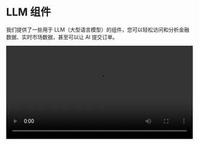 
# LLM 组件

我们提供了一些用于 LLM（大型语言模型）的组件，您可以轻松访问和分析金融数据、实时市场数据，甚至可以让 AI 提交订单。

<video src="https://pub.lbkrs.com/files/202503/SGozJNWBfYpta73i/longport-mcp.mp4" width="100%" autoplay loop controls  />

是的，您可以通过 LongPort OpenAPI 使用我们的 LLM 组件，今天就开始吧！

## LLMs 文本

OpenAPI 文档遵循 [LLMs 文本](https://llmstxt.org/) 提供 [llms.txt](https://open.longportapp.com/llms.txt) 以及每个文档的 Markdown 文件，基于这个 LLMs 文本，你可以为 AI 提供 LongPort OpenAPI 完整的文档字典作为 AI 辅助生成开发的参考信息，这样 AI 能生成出来的代码可以更准确。

- [https://open.longportapp.com/llms.txt](https://open.longportapp.com/llms.txt) - 大约 2104 个 token。

我们的每个文档也都提供 Markdown 格式，当您访问它们时，只需在 URL 后添加 `.md` 后缀。

例如：

- https://open.longportapp.com/docs/getting-started.md
- https://open.longportapp.com/docs/quote/pull/static.md

### 演示

<video src="https://assets.lbkrs.com/uploads/030b2d42-c693-4290-aff1-9cfa6d819644/92fcb37035f4cc6fea390f63d18da7b5.mp4" width="100%" autoplay loop controls  />

### Cursor 内使用

打开 Cursor，打开命令面板（`Command + Shift + P`）搜索并选择 **Add New Custom Docs**，并在出来的对话框中输入 LongPort OpenAPI 的 LLMs Text 地址：

```
https://open.longportapp.com/llms.txt
```

添加成功后，Cursor Settings 里面会是这样：

<img src="https://assets.lbkrs.com/uploads/5d5d037f-d8fb-42ed-aa5e-6c59bd65d066/scr-20250423-qrgl.png" />

接下来你可以在 AI 的会话中，**@Add Context** 的 `docs` 菜单下选择刚才添加的 Docs，这样接下来与 AI 的会话中，AI 将会使用这些文档作为上下文。

<img src="https://assets.lbkrs.com/uploads/4c3c37d5-ead7-4854-8c8d-e8e77cdcd967/scr-20250423-qoxl.png" />

## MCP

我们正在为 LongPort OpenAPI 构建 [MCP](https://modelcontextprotocol.io/) 实现（基于我们的 SDK），您可以在支持 [MCP](https://modelcontextprotocol.io/) 的每个平台上使用它。

并且在我们的 GitHub 组织中也是开源的。

[https://github.com/longportapp/openapi](https://github.com/longportapp/openapi/tree/main/mcp)

### 安装

开始之前阅读 [快速开始](/docs/getting-started) 并获得您的 `LONGPORT_APP_KEY`、`LONGPORT_APP_SECRET` 和 `LONGPORT_ACCESS_TOKEN`。

#### macOS 或 Linux

你可以在“终端”下面运行下面的脚本来直接安装：

```bash
curl -sSL https://raw.githubusercontent.com/longportapp/openapi/refs/heads/main/mcp/install | bash
```

脚本执行完后，`longport-mcp` 将会安装到 `/usr/local/bin/` 目录下，运行下面的命令验证是否正确：

```bash
longport-mcp -h
```

#### Windows

请访问 [https://github.com/longportapp/openapi/releases](https://github.com/longportapp/openapi/releases) 下载 `longport-mcp-x86_64-pc-windows-msvc.zip` 并解压获得 `longport-mcp.exe`。

### 示例提示

完成服务器设置并连接后，您可以与 AI 进行以下对话：

- AAPL 和 TSLA 股票的当前价格是多少？
- 特斯拉在过去一个月的表现如何？
- 查一下港股、美股主要指数的最新行情数据。
- 查一下 TSLA 和 AAPL 在过去一年的股票价格历史。
- 比较 TSLA、AAPL 和 NVDA 在过去 3 个月的表现。
- 为我持有的股票生成投资组合表现图表，并返回数据表和饼图（直接返回结果，不要生成代码）。
- 检查我持有股票的最新价格，如果下跌/上涨超过 3%，以市场价格卖出（如果下跌）或买入（如果上涨）三分之一。

### Cursor 内使用

打开命令面板（`Command + Shift + P`），选择 **Cursor Settings** 进入 Cursor Settings 界面，并选择 **MCP Servers** 点击 **Add new global MCP server** 按钮。

在打开的 `mcp.json` 文件中增加下面的内容，请替换 `your-app-key`、`your-app-secret` 和 `your-access-token` 为您的实际值：

```json
{
  "mcpServers": {
    "longport-mcp": {
      "command": "/usr/local/bin/longport-mcp",
      "env": {
        "LONGPORT_APP_KEY": "your-app-key",
        "LONGPORT_APP_SECRET": "your-app-secret",
        "LONGPORT_ACCESS_TOKEN": "your-access-token"
      }
    }
  }
}
```

效果演示：

<img src="https://assets.lbkrs.com/uploads/415db9a3-a5e7-4610-87d7-75cf7146c706/scr-20250423-menf.png" />

### Cherry Studio 配置

在这一部分，我们将向您展示如何在您的 AI 聊天中配置 LongPort MCP（截图使用了 [Cherry Studio](https://cherry-ai.com/)）。

**使用 STDIO 模式：**

确保您已经配置了环境变量并在系统中安装了 `longport-mcp` 命令行工具。

![](https://pub.lbkrs.com/files/202503/QRuojGfGL1Lay7rs/SCR-20250331-jajy.png)

**使用 SSE 模式：**

您必须先启动 SSE 服务器，可以使用以下命令：

```bash
longport-mcp --sse
```

然后配置您的 AI 聊天使用 `http://localhost:8000`。

![](https://pub.lbkrs.com/files/202503/PhUVovCsMqD2w2rL/SCR-20250319-snro.png)
